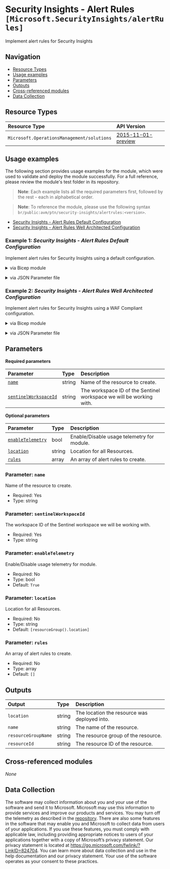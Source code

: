 # Security Insights - Alert Rules `[Microsoft.SecurityInsights/alertRules]`

Implement alert rules for Security Insights

## Navigation

- [Resource Types](#Resource-Types)
- [Usage examples](#Usage-examples)
- [Parameters](#Parameters)
- [Outputs](#Outputs)
- [Cross-referenced modules](#Cross-referenced-modules)
- [Data Collection](#Data-Collection)

## Resource Types

| Resource Type | API Version |
| :-- | :-- |
| `Microsoft.OperationsManagement/solutions` | [2015-11-01-preview](https://learn.microsoft.com/en-us/azure/templates/Microsoft.OperationsManagement/2015-11-01-preview/solutions) |

## Usage examples

The following section provides usage examples for the module, which were used to validate and deploy the module successfully. For a full reference, please review the module's test folder in its repository.

>**Note**: Each example lists all the required parameters first, followed by the rest - each in alphabetical order.

>**Note**: To reference the module, please use the following syntax `br/public:avm/ptn/security-insights/alertrules:<version>`.

- [Security Insights - Alert Rules Default Configuration](#example-1-security-insights---alert-rules-default-configuration)
- [Security Insights - Alert Rules Well Architected Configuration](#example-2-security-insights---alert-rules-well-architected-configuration)

### Example 1: _Security Insights - Alert Rules Default Configuration_

Implement alert rules for Security Insights using a default configuration.


<details>

<summary>via Bicep module</summary>

```bicep
module alertrules 'br/public:avm/ptn/security-insights/alertrules:<version>' = {
  name: 'alertrulesDeployment'
  params: {
    // Required parameters
    name: 'csocmin001'
    sentinelWorkspaceId: '<sentinelWorkspaceId>'
    // Non-required parameters
    location: '<location>'
    rules: '<rules>'
  }
}
```

</details>
<p>

<details>

<summary>via JSON Parameter file</summary>

```json
{
  "$schema": "https://schema.management.azure.com/schemas/2019-04-01/deploymentParameters.json#",
  "contentVersion": "1.0.0.0",
  "parameters": {
    // Required parameters
    "name": {
      "value": "csocmin001"
    },
    "sentinelWorkspaceId": {
      "value": "<sentinelWorkspaceId>"
    },
    // Non-required parameters
    "location": {
      "value": "<location>"
    },
    "rules": {
      "value": "<rules>"
    }
  }
}
```

</details>
<p>

### Example 2: _Security Insights - Alert Rules Well Architected Configuration_

Implement alert rules for Security Insights using a WAF Compliant configuration.


<details>

<summary>via Bicep module</summary>

```bicep
module alertrules 'br/public:avm/ptn/security-insights/alertrules:<version>' = {
  name: 'alertrulesDeployment'
  params: {
    // Required parameters
    name: 'csocwaf001'
    sentinelWorkspaceId: '<sentinelWorkspaceId>'
    // Non-required parameters
    location: '<location>'
    rules: '<rules>'
  }
}
```

</details>
<p>

<details>

<summary>via JSON Parameter file</summary>

```json
{
  "$schema": "https://schema.management.azure.com/schemas/2019-04-01/deploymentParameters.json#",
  "contentVersion": "1.0.0.0",
  "parameters": {
    // Required parameters
    "name": {
      "value": "csocwaf001"
    },
    "sentinelWorkspaceId": {
      "value": "<sentinelWorkspaceId>"
    },
    // Non-required parameters
    "location": {
      "value": "<location>"
    },
    "rules": {
      "value": "<rules>"
    }
  }
}
```

</details>
<p>


## Parameters

**Required parameters**

| Parameter | Type | Description |
| :-- | :-- | :-- |
| [`name`](#parameter-name) | string | Name of the resource to create. |
| [`sentinelWorkspaceId`](#parameter-sentinelworkspaceid) | string | The workspace ID of the Sentinel workspace we will be working with. |

**Optional parameters**

| Parameter | Type | Description |
| :-- | :-- | :-- |
| [`enableTelemetry`](#parameter-enabletelemetry) | bool | Enable/Disable usage telemetry for module. |
| [`location`](#parameter-location) | string | Location for all Resources. |
| [`rules`](#parameter-rules) | array | An array of alert rules to create. |

### Parameter: `name`

Name of the resource to create.

- Required: Yes
- Type: string

### Parameter: `sentinelWorkspaceId`

The workspace ID of the Sentinel workspace we will be working with.

- Required: Yes
- Type: string

### Parameter: `enableTelemetry`

Enable/Disable usage telemetry for module.

- Required: No
- Type: bool
- Default: `True`

### Parameter: `location`

Location for all Resources.

- Required: No
- Type: string
- Default: `[resourceGroup().location]`

### Parameter: `rules`

An array of alert rules to create.

- Required: No
- Type: array
- Default: `[]`


## Outputs

| Output | Type | Description |
| :-- | :-- | :-- |
| `location` | string | The location the resource was deployed into. |
| `name` | string | The name of the resource. |
| `resourceGroupName` | string | The resource group of the resource. |
| `resourceId` | string | The resource ID of the resource. |

## Cross-referenced modules

_None_

## Data Collection

The software may collect information about you and your use of the software and send it to Microsoft. Microsoft may use this information to provide services and improve our products and services. You may turn off the telemetry as described in the [repository](https://aka.ms/avm/telemetry). There are also some features in the software that may enable you and Microsoft to collect data from users of your applications. If you use these features, you must comply with applicable law, including providing appropriate notices to users of your applications together with a copy of Microsoft’s privacy statement. Our privacy statement is located at <https://go.microsoft.com/fwlink/?LinkID=824704>. You can learn more about data collection and use in the help documentation and our privacy statement. Your use of the software operates as your consent to these practices.
